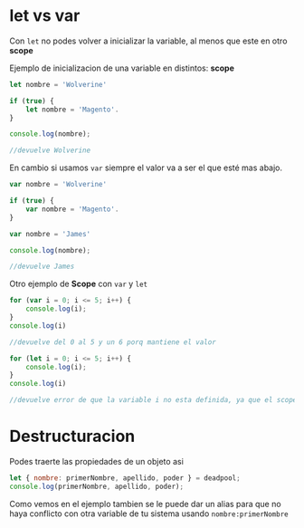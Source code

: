 # let vs var

Con `let` no podes volver a inicializar la variable, al menos que este en otro __scope__

Ejemplo de inicializacion de una variable en distintos: __scope__
```js
let nombre = 'Wolverine'

if (true) {
    let nombre = 'Magento'.
}

console.log(nombre);

//devuelve Wolverine
```

En cambio si usamos `var` siempre el valor va a ser el que esté mas abajo.

```js
var nombre = 'Wolverine'

if (true) {
    var nombre = 'Magento'.
}

var nombre = 'James'

console.log(nombre);

//devuelve James
```

Otro ejemplo de __Scope__ con `var` y `let`

```js
for (var i = 0; i <= 5; i++) {
    console.log(i);
}
console.log(i)

//devuelve del 0 al 5 y un 6 porq mantiene el valor 
```

```js
for (let i = 0; i <= 5; i++) {
    console.log(i);
}
console.log(i)

//devuelve error de que la variable i no esta definida, ya que el scope de i es en el for y no por fuera
```

# Destructuracion

Podes traerte las propiedades de un objeto asi

```js
let { nombre: primerNombre, apellido, poder } = deadpool;
console.log(primerNombre, apellido, poder);
```

Como vemos en el ejemplo tambien se le puede dar un alias para que no haya conflicto con otra variable de tu sistema usando `nombre:primerNombre`